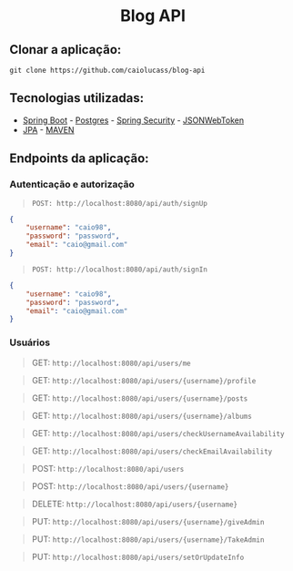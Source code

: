 <h1 align="center">Blog API</h1>

## Clonar a aplicação:

`git clone https://github.com/caiolucass/blog-api`

## Tecnologias utilizadas:

- [Spring Boot](https://spring.io/) - [Postgres](https://www.postgresql.org/) - [Spring Security](https://spring.io/projects/spring-security) - [JSONWebToken](https://jwt.io/)
- [JPA](https://spring.io/projects/spring-data-jpa) - [MAVEN](https://maven.apache.org/)

## Endpoints da aplicação:

### Autenticação e autorização

> `POST: http://localhost:8080/api/auth/signUp`

```json
{
	"username": "caio98",
	"password": "password",
	"email": "caio@gmail.com"
}

```
> `POST: http://localhost:8080/api/auth/signIn`

```json
{
	"username": "caio98",
	"password": "password",
	"email": "caio@gmail.com"
}

```
### Usuários

> GET: `http://localhost:8080/api/users/me`

> GET: `http://localhost:8080/api/users/{username}/profile`

> GET: `http://localhost:8080/api/users/{username}/posts`

> GET: `http://localhost:8080/api/users/{username}/albums`

> GET: `http://localhost:8080/api/users/checkUsernameAvailability`

> GET: `http://localhost:8080/api/users/checkEmailAvailability`

> POST: `http://localhost:8080/api/users`

> POST: `http://localhost:8080/api/users/{username}`

> DELETE: `http://localhost:8080/api/users/{username}`

> PUT: `http://localhost:8080/api/users/{username}/giveAdmin`

> PUT: `http://localhost:8080/api/users/{username}/TakeAdmin`

> PUT: `http://localhost:8080/api/users/setOrUpdateInfo`


